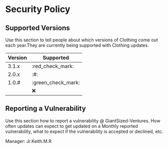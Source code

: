 # Security Policy

## Supported Versions

Use this section to tell people about which versions of Clothing come out each year.They are
currently being supported with Clothing updates.

| Version | Supported          |
| ------- | ------------------ |
| 3.1.x   | :red_check_mark:   | < 2.0.  | :x:.               |
| 2.0.x   | :#:                |
| 1.0.#   | :green_check_mark: | < 1.0   | :#:                |
|         | :x:
## Reporting a Vulnerability

Use this section how to report a vulnerability @ GiantSized-Ventures. How often updates can expect to get updated on a
Monthly reported vulnerability, what to expect if the vulnerability is accepted or
declined, etc.

Manager:
Jr.Keith.M.R
